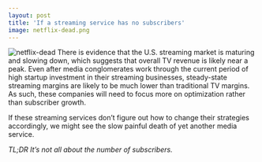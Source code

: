 ```yaml
---
layout: post
title: 'If a streaming service has no subscribers'
image: netflix-dead.png
---
```


![netflix-dead]({{site.url}}/assets/img/netflix-dead.png)
There is evidence that the U.S. streaming market is maturing and slowing down, which suggests that overall TV revenue is likely near a peak. Even after media conglomerates work through the current period of high startup investment in their streaming businesses, steady-state streaming margins are likely to be much lower than traditional TV margins. As such, these companies will need to focus more on optimization rather than subscriber growth. 

If these streaming services don’t figure out how to change their strategies accordingly, we might see the slow painful death of yet another media service. 

_TL;DR It’s not all about the number of subscribers._
